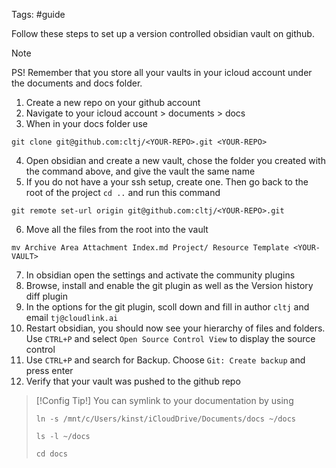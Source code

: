 Tags: 
#guide


Follow these steps to set up a version controlled obsidian vault on github. 

> [!NOTE]
> PS! Remember that you store all your vaults in your icloud account under the documents and docs folder. 

1. Create a new repo on your github account
2. Navigate to your icloud account > documents > docs
3. When in your docs folder use 
```
git clone git@github.com:cltj/<YOUR-REPO>.git <YOUR-REPO>
``` 
4. Open obsidian and create a new vault, chose the folder you created with the command above, and give the vault the same name
5. If you do not have a your ssh setup, create one. Then go back to the root of the project `cd ..` and run this command
```
git remote set-url origin git@github.com:cltj/<YOUR-REPO>.git
```
6. Move all the files from the root into the vault
```
mv Archive Area Attachment Index.md Project/ Resource Template <YOUR-VAULT>
```
7. In obsidian open the settings and activate the community plugins
8. Browse, install and enable the git plugin as well as the Version history diff plugin
9. In the options for the git plugin, scoll down and fill in author `cltj` and email `tj@cloudlink.ai`
10. Restart obsidian, you should now see your hierarchy of files and folders. Use `CTRL+P` and select `Open Source Control View` to display the source control
11. Use `CTRL+P` and search for Backup. Choose `Git: Create backup` and press enter
12. Verify that your vault was pushed to the github repo


> [!Config Tip!]
> You can symlink to your documentation by using
> ```
> ln -s /mnt/c/Users/kinst/iCloudDrive/Documents/docs ~/docs
> ```
> 
> ```
> ls -l ~/docs
> ```
> 
> ```
> cd docs
> ```

